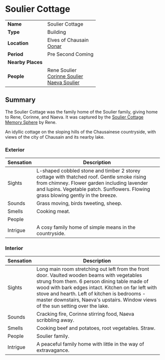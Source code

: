 # Soulier Cottage

|||
| --- | --- |
| **Name** | Soulier Cottage | place.4
| **Type** | Building |
| **Location** | Elves of Chausain<br>[Oonar](../../planes/oonar.md) |
| **Period** | Pre Second Coming |
| **Nearby Places** | |
| **People** | Rene Soulier<br>[Corinne Soulier](../../characters/corinne-soulier.md)<br>[Naeva Soulier](../../characters/naeva-soulier.md) |

## Summary

The Soulier Cottage was the family home of the Soulier family, giving home to Rene, Corinne, and Naeva. It was captured by the [Soulier Cottage Memory Sphere](../../items/memory-spheres/soulier-cottage-memory-sphere.md) by Rene.

An idyllic cottage on the sloping hills of the Chausainese countryside, with views of the city of Chausain and its nearby lake.

### Exterior

| Sensation | Description |
| ---- | --- |
| Sights | L-shaped cobbled stone and timber 2 storey cottage with thatched roof. Gentle smoke rising from chimney. Flower garden including lavender and lupins. Vegetable patch. Sunflowers. Flowing grass blowing gently in the breeze. |
| Sounds | Grass moving, birds tweeting, sheep. |
| Smells | Cooking meat. |
| People | |
| Intrigue | A cosy family home of simple means in the countryside. |

### Interior

| Sensation | Description |
| ---- | --- |
| Sights | Long main room stretching out left from the front door. Vaulted wooden beams with vegetables strung from them. 6 person dining table made of wood with bark edges intact. Kitchen on far left with stove and hearth. Left of kitchen is bedrooms - master downstairs, Naeva's upstairs. Window views of the sun setting over the lake. |
| Sounds | Cracking fire, Corinne stirring food, Naeva scribbling away. |
| Smells | Cooking beef and potatoes, root vegetables. Straw. |
| People | Soulier family. |
| Intrigue | A peaceful family home with little in the way of extravagance. |
